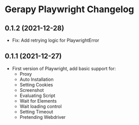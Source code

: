 # Gerapy Playwright Changelog

## 0.1.2 (2021-12-28)

- Fix: Add retrying logic for PlaywrightError

## 0.1.1 (2021-12-27)

- First version of Playwright, add basic support for:
  - Proxy
  - Auto Installation
  - Setting Cookies
  - Screenshot
  - Evaluating Script
  - Wait for Elements
  - Wait loading control
  - Setting Timeout
  - Pretending Webdriver

